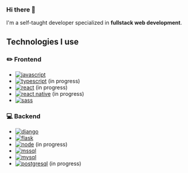 ### Hi there 👋

I'm a self-taught developer specialized in **fullstack web development**.

## Technologies I use
### :pencil2: Frontend
- [![javascript](https://img.shields.io/badge/JavaScript-323330?style=for-the-badge&logo=javascript&logoColor=F7DF1E)](https://www.javascript.com/)
- [![typescript](https://img.shields.io/badge/TypeScript-007ACC?style=for-the-badge&logo=typescript&logoColor=white)]() (in progress)
- [![react](https://img.shields.io/badge/React-20232A?style=for-the-badge&logo=react&logoColor=61DAFB)]() (in progress)
- [![react native](https://img.shields.io/badge/React_Native-20232A?style=for-the-badge&logo=react&logoColor=61DAFB)]() (in progress)
- [![sass](https://img.shields.io/badge/Sass-CC6699?style=for-the-badge&logo=sass&logoColor=white)]()
### :computer: Backend
- [![django](https://img.shields.io/badge/Django-092E20?style=for-the-badge&logo=django&logoColor=white)]()
- [![flask](https://img.shields.io/badge/Flask-000000?style=for-the-badge&logo=flask&logoColor=white)]()
- [![node](https://img.shields.io/badge/Node.js-43853D?style=for-the-badge&logo=node.js&logoColor=white)]() (in progress)
- [![mssql](https://img.shields.io/badge/Microsoft_SQL_Server-CC2927?style=for-the-badge&logo=microsoft-sql-server&logoColor=white)]()
- [![mysql](https://img.shields.io/badge/MySQL-00000F?style=for-the-badge&logo=mysql&logoColor=white)]()
- [![postgresql](https://img.shields.io/badge/PostgreSQL-316192?style=for-the-badge&logo=postgresql&logoColor=white)]() (in progress)
